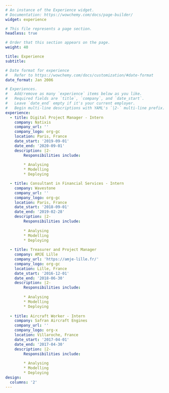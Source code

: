 ```yaml
---
# An instance of the Experience widget.
# Documentation: https://wowchemy.com/docs/page-builder/
widget: experience

# This file represents a page section.
headless: true

# Order that this section appears on the page.
weight: 40

title: Experience
subtitle:

# Date format for experience
#   Refer to https://wowchemy.com/docs/customization/#date-format
date_format: Jan 2006

# Experiences.
#   Add/remove as many `experience` items below as you like.
#   Required fields are `title`, `company`, and `date_start`.
#   Leave `date_end` empty if it's your current employer.
#   Begin multi-line descriptions with YAML's `|2-` multi-line prefix.
experience:
  - title: Digital Project Manager - Intern
    company: Natixis
    company_url: ''
    company_logo: org-gc
    location: Paris, France
    date_start: '2019-09-01'
    date_end: '2020-09-01'
    description: |2-
        Responsibilities include:
        
        * Analysing
        * Modelling
        * Deploying

  - title: Consultant in Financial Services - Intern
    company: Wavestone
    company_url: ''
    company_logo: org-gc
    location: Paris, France
    date_start: '2018-09-01'
    date_end: '2019-02-28'
    description: |2-
        Responsibilities include:
        
        * Analysing
        * Modelling
        * Deploying
        
  - title: Treasurer and Project Manager
    company: AMJE Lille
    company_url: 'https://amje-lille.fr/'
    company_logo: org-gc
    location: Lille, France
    date_start: '2016-12-01'
    date_end: '2018-06-30'
    description: |2-
        Responsibilities include:
        
        * Analysing
        * Modelling
        * Deploying
        
  - title: Aircraft Worker - Intern
    company: Safran Aircraft Engines
    company_url: ''
    company_logo: org-x
    location: Villaroche, France
    date_start: '2017-04-01'
    date_end: '2017-04-30'
    description: |2-
        Responsibilities include:
        
        * Analysing
        * Modelling
        * Deploying
design:
  columns: '2'
---
```

